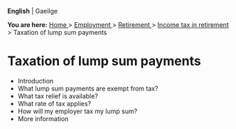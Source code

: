 **English** |  Gaeilge 

**You are here:** [ Home ](/en/) > [ Employment ](/en/employment/) > [
Retirement ](/en/employment/retirement/) > [ Income tax in retirement
](/en/employment/retirement/income-tax-in-retirement/) > Taxation of lump sum
payments

#  Taxation of lump sum payments

  * Introduction 
  * What lump sum payments are exempt from tax? 
  * What tax relief is available? 
  * What rate of tax applies? 
  * How will my employer tax my lump sum? 
  * More information 
